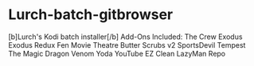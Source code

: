 # Lurch-batch-gitbrowser
[b]Lurch's Kodi batch installer[/b] 
Add-Ons Included:
The Crew
Exodus
Exodus Redux
Fen
Movie Theatre Butter
Scrubs v2
SportsDevil
Tempest
The Magic Dragon
Venom
Yoda
YouTube
EZ Clean
LazyMan Repo

